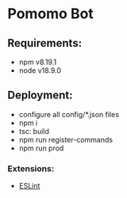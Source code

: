 # Pomomo Bot

## Requirements:

- npm v8.19.1
- node v18.9.0

## Deployment:

- configure all config/\*.json files
- npm i
- tsc: build
- npm run register-commands
- npm run prod

### Extensions:

- [ESLint](https://marketplace.visualstudio.com/items?itemName=dbaeumer.vscode-eslint)
